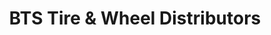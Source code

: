 ---
title: "BTS Tire & Wheel Distributors"
url: /whiteville/bts-tire-and-wheel-distributors/
shop: tyres
---